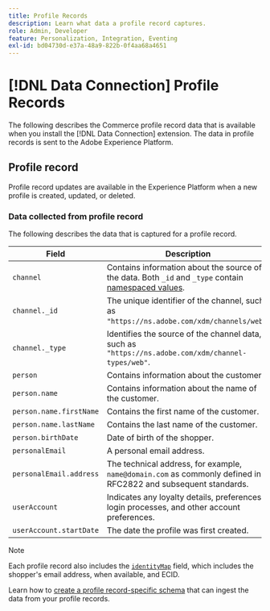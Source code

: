 ```yaml
---
title: Profile Records
description: Learn what data a profile record captures.
role: Admin, Developer
feature: Personalization, Integration, Eventing
exl-id: bd04730d-e37a-48a9-822b-0f4aa68a4651
---
```

# [!DNL Data Connection] Profile Records

The following describes the Commerce profile record data that is available when you install the [!DNL Data Connection] extension. The data in profile records is sent to the Adobe Experience Platform.

## Profile record

Profile record updates are available in the Experience Platform when a new profile is created, updated, or deleted.

### Data collected from profile record

The following describes the data that is captured for a profile record.

|Field|Description|
|---|---|
|`channel`|Contains information about the source of the data. Both `_id` and `_type` contain [namespaced values](https://experienceleague.adobe.com/docs/experience-platform/xdm/schema/namespaces.html).|
|`channel._id`|The unique identifier of the channel, such as `"https://ns.adobe.com/xdm/channels/web"`.|
|`channel._type`|Identifies the source of the channel data, such as `"https://ns.adobe.com/xdm/channel-types/web"`.|
|`person`|Contains information about the customer.|
|`person.name`|Contains information about the name of the customer.|
|`person.name.firstName`|Contains the first name of the customer.|
|`person.name.lastName`|Contains the last name of the customer.|
|`person.birthDate`| Date of birth of the shopper.|
|`personalEmail`|A personal email address.|
|`personalEmail.address`|The technical address, for example, `name@domain.com` as commonly defined in RFC2822 and subsequent standards.|
|`userAccount`| Indicates any loyalty details, preferences, login processes, and other account preferences.|
|`userAccount.startDate`| The date the profile was first created.|

>[!NOTE]
>
>Each profile record also includes the [`identityMap`](https://experienceleague.adobe.com/docs/experience-platform/xdm/field-groups/profile/identitymap.html) field, which includes the shopper's email address, when available, and ECID.

Learn how to [create a profile record-specific schema](profile-data.md) that can ingest the data from your profile records.
